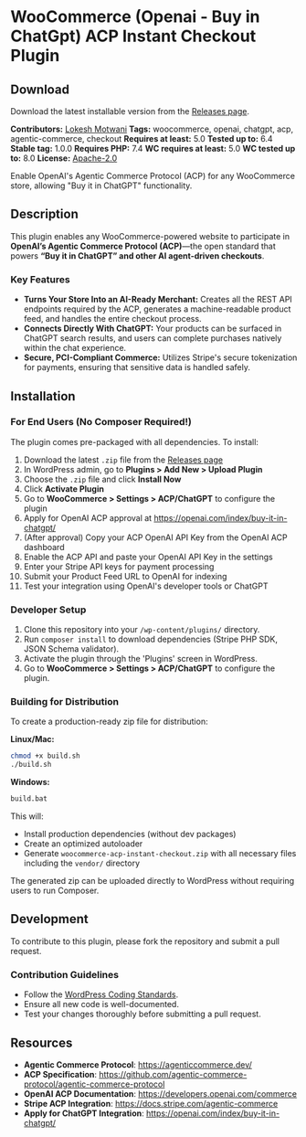 # WooCommerce (Openai - Buy in ChatGpt) ACP Instant Checkout Plugin 

## Download

Download the latest installable version from the [Releases page](https://github.com/lmotwani/woocommerce-acp-instant-checkout/releases).

**Contributors:** [Lokesh Motwani](https://lokeshmotwani.com)
**Tags:** woocommerce, openai, chatgpt, acp, agentic-commerce, checkout
**Requires at least:** 5.0
**Tested up to:** 6.4
**Stable tag:** 1.0.0
**Requires PHP:** 7.4
**WC requires at least:** 5.0
**WC tested up to:** 8.0
**License:** [Apache-2.0](https://www.apache.org/licenses/LICENSE-2.0)

Enable OpenAI's Agentic Commerce Protocol (ACP) for any WooCommerce store, allowing "Buy it in ChatGPT" functionality.

## Description

This plugin enables any WooCommerce-powered website to participate in **OpenAI’s Agentic Commerce Protocol (ACP)**—the open standard that powers **“Buy it in ChatGPT” and other AI agent-driven checkouts**.

### Key Features

*   **Turns Your Store Into an AI-Ready Merchant:** Creates all the REST API endpoints required by the ACP, generates a machine-readable product feed, and handles the entire checkout process.
*   **Connects Directly With ChatGPT:** Your products can be surfaced in ChatGPT search results, and users can complete purchases natively within the chat experience.
*   **Secure, PCI-Compliant Commerce:** Utilizes Stripe's secure tokenization for payments, ensuring that sensitive data is handled safely.

## Installation

### For End Users (No Composer Required!)

The plugin comes pre-packaged with all dependencies. To install:

1.  Download the latest `.zip` file from the [Releases page](https://github.com/lmotwani/woocommerce-acp-instant-checkout/releases)
2.  In WordPress admin, go to **Plugins > Add New > Upload Plugin**
3.  Choose the `.zip` file and click **Install Now**
4.  Click **Activate Plugin**
5.  Go to **WooCommerce > Settings > ACP/ChatGPT** to configure the plugin
6.  Apply for OpenAI ACP approval at https://openai.com/index/buy-it-in-chatgpt/
7.  (After approval) Copy your ACP OpenAI API Key from the OpenAI ACP dashboard
8.  Enable the ACP API and paste your OpenAI API Key in the settings
9.  Enter your Stripe API keys for payment processing
10. Submit your Product Feed URL to OpenAI for indexing
11. Test your integration using OpenAI's developer tools or ChatGPT

### Developer Setup

1.  Clone this repository into your `/wp-content/plugins/` directory.
2.  Run `composer install` to download dependencies (Stripe PHP SDK, JSON Schema validator).
3.  Activate the plugin through the 'Plugins' screen in WordPress.
4.  Go to **WooCommerce > Settings > ACP/ChatGPT** to configure the plugin.

### Building for Distribution

To create a production-ready zip file for distribution:

**Linux/Mac:**
```bash
chmod +x build.sh
./build.sh
```

**Windows:**
```cmd
build.bat
```

This will:
- Install production dependencies (without dev packages)
- Create an optimized autoloader
- Generate `woocommerce-acp-instant-checkout.zip` with all necessary files including the `vendor/` directory

The generated zip can be uploaded directly to WordPress without requiring users to run Composer.

## Development

To contribute to this plugin, please fork the repository and submit a pull request.

### Contribution Guidelines

*   Follow the [WordPress Coding Standards](https://developer.wordpress.org/coding-standards/).
*   Ensure all new code is well-documented.
*   Test your changes thoroughly before submitting a pull request.

## Resources

*   **Agentic Commerce Protocol**: https://agenticcommerce.dev/
*   **ACP Specification**: https://github.com/agentic-commerce-protocol/agentic-commerce-protocol
*   **OpenAI ACP Documentation**: https://developers.openai.com/commerce
*   **Stripe ACP Integration**: https://docs.stripe.com/agentic-commerce
*   **Apply for ChatGPT Integration**: https://openai.com/index/buy-it-in-chatgpt/
